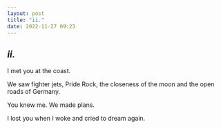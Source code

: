 ```yaml
---
layout: post
title: "ii."
date: 2022-11-27 09:23
---
```

_ii._
-

I met you at the coast.

We saw fighter jets, Pride Rock, the closeness of the moon and the open roads of Germany.

You knew me. We made plans.

I lost you when I woke and cried to dream again.
